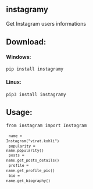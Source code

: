 
 ## instagramy
  Get Instagram users informations
  ## Download:
  #### Windows:
  <code>pip install instagramy</code>
  #### Linux:
  <code>pip3 install instagramy</code>
  ## Usage:
  <code>from instagram import Instagram <br /> <br />
  <code>name = Instagram("virat.kohli")</code> <br />
  <code>popularity = name.popularity()</code><br />
  <code>posts = name.get_posts_details()</code> <br />
  <code>profile = name.get_profile_pic()</code> <br />
  <code>bio = name.get_biography()</code>
  </code>
